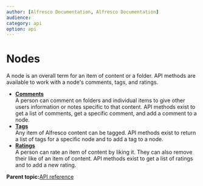 ```yaml
---
author: [Alfresco Documentation, Alfresco Documentation]
audience: 
category: api
option: api
---
```


# Nodes

A node is an overall term for an item of content or a folder. API methods are available to work with a node's comments, tags, and ratings.

-   **[Comments](../../../pra/1/concepts/pra-nodes-comments.md)**  
A person can comment on folders and individual items to give other users information or notes specific to that content. API methods exist to get a list of comments, get a specific comment, and add a comment to a node.
-   **[Tags](../../../pra/1/concepts/pra-nodes-tags.md)**  
Any item of Alfresco content can be tagged. API methods exist to return a list of tags for a specific node and to add a tag to a node.
-   **[Ratings](../../../pra/1/concepts/pra-nodes-ratings.md)**  
A person can rate an item of content by liking it. They can also remove their like of an item of content. API methods exist to get a list of ratings and to add a new rating.

**Parent topic:**[API reference](../../../pra/1/concepts/pra-resources.md)

